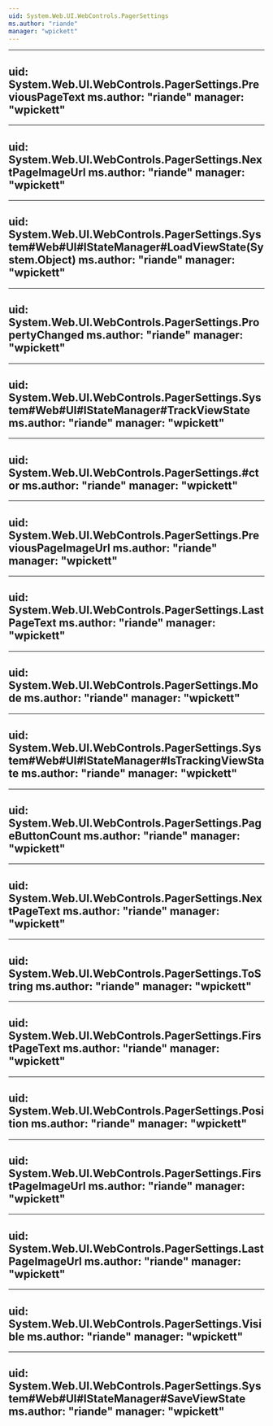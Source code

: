 ```yaml
---
uid: System.Web.UI.WebControls.PagerSettings
ms.author: "riande"
manager: "wpickett"
---
```


---
uid: System.Web.UI.WebControls.PagerSettings.PreviousPageText
ms.author: "riande"
manager: "wpickett"
---

---
uid: System.Web.UI.WebControls.PagerSettings.NextPageImageUrl
ms.author: "riande"
manager: "wpickett"
---

---
uid: System.Web.UI.WebControls.PagerSettings.System#Web#UI#IStateManager#LoadViewState(System.Object)
ms.author: "riande"
manager: "wpickett"
---

---
uid: System.Web.UI.WebControls.PagerSettings.PropertyChanged
ms.author: "riande"
manager: "wpickett"
---

---
uid: System.Web.UI.WebControls.PagerSettings.System#Web#UI#IStateManager#TrackViewState
ms.author: "riande"
manager: "wpickett"
---

---
uid: System.Web.UI.WebControls.PagerSettings.#ctor
ms.author: "riande"
manager: "wpickett"
---

---
uid: System.Web.UI.WebControls.PagerSettings.PreviousPageImageUrl
ms.author: "riande"
manager: "wpickett"
---

---
uid: System.Web.UI.WebControls.PagerSettings.LastPageText
ms.author: "riande"
manager: "wpickett"
---

---
uid: System.Web.UI.WebControls.PagerSettings.Mode
ms.author: "riande"
manager: "wpickett"
---

---
uid: System.Web.UI.WebControls.PagerSettings.System#Web#UI#IStateManager#IsTrackingViewState
ms.author: "riande"
manager: "wpickett"
---

---
uid: System.Web.UI.WebControls.PagerSettings.PageButtonCount
ms.author: "riande"
manager: "wpickett"
---

---
uid: System.Web.UI.WebControls.PagerSettings.NextPageText
ms.author: "riande"
manager: "wpickett"
---

---
uid: System.Web.UI.WebControls.PagerSettings.ToString
ms.author: "riande"
manager: "wpickett"
---

---
uid: System.Web.UI.WebControls.PagerSettings.FirstPageText
ms.author: "riande"
manager: "wpickett"
---

---
uid: System.Web.UI.WebControls.PagerSettings.Position
ms.author: "riande"
manager: "wpickett"
---

---
uid: System.Web.UI.WebControls.PagerSettings.FirstPageImageUrl
ms.author: "riande"
manager: "wpickett"
---

---
uid: System.Web.UI.WebControls.PagerSettings.LastPageImageUrl
ms.author: "riande"
manager: "wpickett"
---

---
uid: System.Web.UI.WebControls.PagerSettings.Visible
ms.author: "riande"
manager: "wpickett"
---

---
uid: System.Web.UI.WebControls.PagerSettings.System#Web#UI#IStateManager#SaveViewState
ms.author: "riande"
manager: "wpickett"
---
